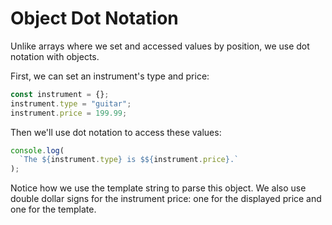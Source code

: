 # Object Dot Notation

Unlike arrays where we set and accessed values by position, we use dot notation with objects.

First, we can set an instrument's type and price:

```javascript
const instrument = {};
instrument.type = "guitar";
instrument.price = 199.99;
```

Then we'll use dot notation to access these values:

```javascript
console.log(
  `The ${instrument.type} is $${instrument.price}.`
);
```

<Info>
Notice how we use the template string to parse this object. We also use double dollar signs for the instrument price: one for the displayed price and one for the template.
</Info>
